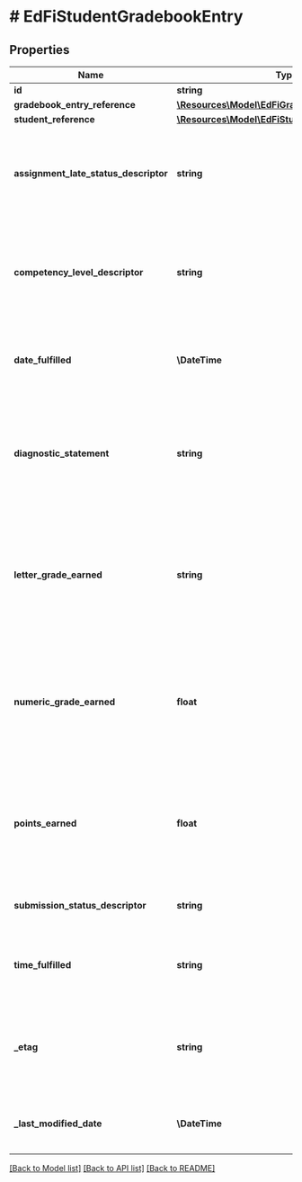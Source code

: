 # # EdFiStudentGradebookEntry

## Properties

Name | Type | Description | Notes
------------ | ------------- | ------------- | -------------
**id** | **string** |  | [optional]
**gradebook_entry_reference** | [**\Resources\Model\EdFiGradebookEntryReference**](EdFiGradebookEntryReference.md) |  |
**student_reference** | [**\Resources\Model\EdFiStudentReference**](EdFiStudentReference.md) |  |
**assignment_late_status_descriptor** | **string** | Status of whether the assignment was submitted after the due date and/or marked as. | [optional]
**competency_level_descriptor** | **string** | The competency level assessed for the student for the referenced learning objective. | [optional]
**date_fulfilled** | **\DateTime** | The date an assignment was turned in or the date of an assessment. | [optional]
**diagnostic_statement** | **string** | A statement provided by the teacher that provides information in addition to the grade or assessment score. | [optional]
**letter_grade_earned** | **string** | A final or interim (grading period) indicator of student performance in a class as submitted by the instructor. | [optional]
**numeric_grade_earned** | **float** | A final or interim (grading period) indicator of student performance in a class as submitted by the instructor. | [optional]
**points_earned** | **float** | The points earned for the submission. With extra credit, the points earned may exceed the max points. | [optional]
**submission_status_descriptor** | **string** | The status of the student&#39;s submission. | [optional]
**time_fulfilled** | **string** | The time an assignment was turned in on the date fulfilled. | [optional]
**_etag** | **string** | A unique system-generated value that identifies the version of the resource. | [optional]
**_last_modified_date** | **\DateTime** | The date and time the resource was last modified. | [optional]

[[Back to Model list]](../../README.md#models) [[Back to API list]](../../README.md#endpoints) [[Back to README]](../../README.md)
